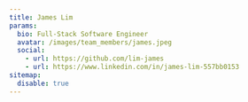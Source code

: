 ```yaml
---
title: James Lim
params:
  bio: Full-Stack Software Engineer
  avatar: /images/team_members/james.jpeg
  social:
    - url: https://github.com/lim-james
    - url: https://www.linkedin.com/in/james-lim-557bb0153
sitemap:
  disable: true
---
```

